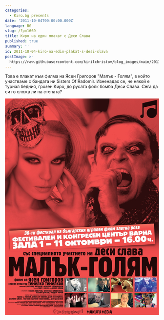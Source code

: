 ```yaml
---
categories:
  - Kiro.bg presents
date: '2011-10-04T00:00:00.000Z'
language: BG
slug: /?p=1669
title: Киро на един плакат с Деси Слава
published: true
summary: ''
id: 2011-10-04-kiro-na-edin-plakat-s-desi-slava
postImage: >-
  https://raw.githubusercontent.com/kirilchristov/blog_images/main/2011/10/POSTER_MALUK-GOLYAM.jpg
---
```


Това е плакат към филма на Ясен Григоров "Малък - Голям", в който участваме с бандата ни Sisters Of Radomir. Изненадах се, че някой е турнал бедния, грозен Киро, до русата фолк бомба Деси Слава. Сега да си го сложа ли на стената?

![Киро и Деси Слава за филма Малък Голям](https://raw.githubusercontent.com/kirilchristov/blog_images/main/2011/10/POSTER_MALUK-GOLYAM.jpg)
